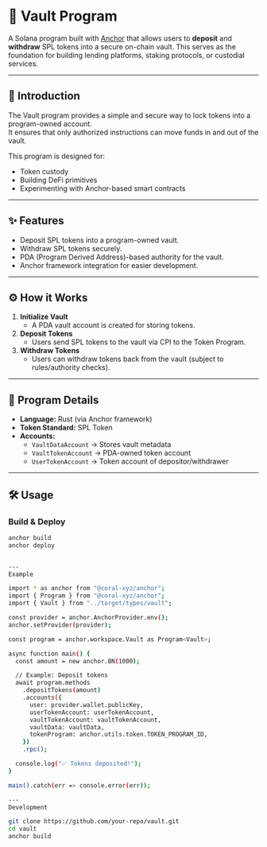 # 🏦 Vault Program

A Solana program built with [Anchor](https://book.anchor-lang.com/) that allows users to **deposit** and **withdraw** SPL tokens into a secure on-chain vault. This serves as the foundation for building lending platforms, staking protocols, or custodial services.

---

## 🚀 Introduction
The Vault program provides a simple and secure way to lock tokens into a program-owned account.  
It ensures that only authorized instructions can move funds in and out of the vault.  

This program is designed for:
- Token custody
- Building DeFi primitives
- Experimenting with Anchor-based smart contracts

---

## ✨ Features
- Deposit SPL tokens into a program-owned vault.  
- Withdraw SPL tokens securely.  
- PDA (Program Derived Address)-based authority for the vault.  
- Anchor framework integration for easier development.  

---

## ⚙️ How it Works
1. **Initialize Vault**  
   - A PDA vault account is created for storing tokens.  
2. **Deposit Tokens**  
   - Users send SPL tokens to the vault via CPI to the Token Program.  
3. **Withdraw Tokens**  
   - Users can withdraw tokens back from the vault (subject to rules/authority checks).  

---

## 📜 Program Details
- **Language:** Rust (via Anchor framework)  
- **Token Standard:** SPL Token  
- **Accounts:**
  - `VaultDataAccount` → Stores vault metadata  
  - `VaultTokenAccount` → PDA-owned token account  
  - `UserTokenAccount` → Token account of depositor/withdrawer  

---

## 🛠 Usage
### Build & Deploy
```bash
anchor build
anchor deploy


---
Example

import * as anchor from "@coral-xyz/anchor";
import { Program } from "@coral-xyz/anchor";
import { Vault } from "../target/types/vault";

const provider = anchor.AnchorProvider.env();
anchor.setProvider(provider);

const program = anchor.workspace.Vault as Program<Vault>;

async function main() {
  const amount = new anchor.BN(1000);

  // Example: Deposit tokens
  await program.methods
    .depositTokens(amount)
    .accounts({
      user: provider.wallet.publicKey,
      userTokenAccount: userTokenAccount,
      vaultTokenAccount: vaultTokenAccount,
      vaultData: vaultData,
      tokenProgram: anchor.utils.token.TOKEN_PROGRAM_ID,
    })
    .rpc();

  console.log("✅ Tokens deposited!");
}

main().catch(err => console.error(err));

---
Development

git clone https://github.com/your-repo/vault.git
cd vault
anchor build
